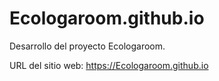 # Ecologaroom.github.io
Desarrollo del proyecto Ecologaroom.

URL del sitio web: https://Ecologaroom.github.io
